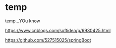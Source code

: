 # temp
temp...YOu know

https://www.cnblogs.com/softidea/p/6930425.html

https://github.com/527515025/springBoot
